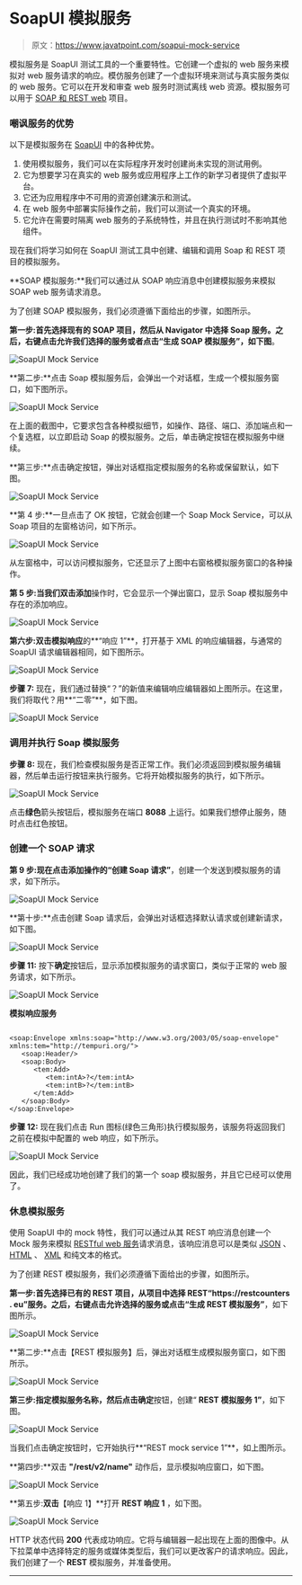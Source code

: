 # SoapUI 模拟服务

> 原文：<https://www.javatpoint.com/soapui-mock-service>

模拟服务是 SoapUI 测试工具的一个重要特性。它创建一个虚拟的 web 服务来模拟对 web 服务请求的响应。模仿服务创建了一个虚拟环境来测试与真实服务类似的 web 服务。它可以在开发和审查 web 服务时测试离线 web 资源。模拟服务可以用于 [SOAP 和 REST web](https://www.javatpoint.com/soap-and-rest-web-services) 项目。

### 嘲讽服务的优势

以下是模拟服务在 [SoapUI](https://www.javatpoint.com/soapui) 中的各种优势。

1.  使用模拟服务，我们可以在实际程序开发时创建尚未实现的测试用例。
2.  它为想要学习在真实的 web 服务或应用程序上工作的新学习者提供了虚拟平台。
3.  它还为应用程序中不可用的资源创建演示和测试。
4.  在 web 服务中部署实际操作之前，我们可以测试一个真实的环境。
5.  它允许在需要时隔离 web 服务的子系统特性，并且在执行测试时不影响其他组件。

现在我们将学习如何在 SoapUI 测试工具中创建、编辑和调用 Soap 和 REST 项目的模拟服务。

**SOAP 模拟服务:**我们可以通过从 SOAP 响应消息中创建模拟服务来模拟 SOAP web 服务请求消息。

为了创建 SOAP 模拟服务，我们必须遵循下面给出的步骤，如图所示。

**第一步:**首先选择现有的 SOAP 项目，然后从 Navigator 中选择 Soap 服务。之后，右键点击允许我们选择的服务或者点击**“生成 SOAP 模拟服务”，如下图**。

![SoapUI Mock Service](img/4f3aa0f7ba40848a0cdaae110015996e.png)

**第二步:**点击 Soap 模拟服务后，会弹出一个对话框，生成一个模拟服务窗口，如下图所示。

![SoapUI Mock Service](img/43e130ccf184b680a57fbdafaecf2e43.png)

在上面的截图中，它要求包含各种模拟细节，如操作、路径、端口、添加端点和一个复选框，以立即启动 Soap 的模拟服务。之后，单击确定按钮在模拟服务中继续。

**第三步:**点击确定按钮，弹出对话框指定模拟服务的名称或保留默认，如下图。

![SoapUI Mock Service](img/8b3bcab10dd7b417e913bba9755085f0.png)

**第 4 步:**一旦点击了 OK 按钮，它就会创建一个 Soap Mock Service，可以从 Soap 项目的左窗格访问，如下所示。

![SoapUI Mock Service](img/97b2785bd1b724276865807b8a6f875d.png)

从左窗格中，可以访问模拟服务，它还显示了上图中右窗格模拟服务窗口的各种操作。

**第 5 步:**当我们双击**添加**操作时，它会显示一个弹出窗口，显示 Soap 模拟服务中存在的添加响应。

![SoapUI Mock Service](img/4869505a88944e025579819ffe59b068.png)

**第六步:**双击**模拟响应**的**“响应 1”**，打开基于 XML 的响应编辑器，与通常的 SoapUI 请求编辑器相同，如下图所示。

![SoapUI Mock Service](img/733b97fef2baffc161ad106f4a2aee1b.png)

**步骤 7:** 现在，我们通过替换“？”的新值来编辑响应编辑器如上图所示。在这里，我们将取代？用**“二零”**，如下图。

![SoapUI Mock Service](img/3599256eb4f39435be6dc5fe79658053.png)

### 调用并执行 Soap 模拟服务

**步骤 8:** 现在，我们检查模拟服务是否正常工作。我们必须返回到模拟服务编辑器，然后单击运行按钮来执行服务。它将开始模拟服务的执行，如下所示。

![SoapUI Mock Service](img/c29190756150f946f9e416cb81b45716.png)

点击**绿色**箭头按钮后，模拟服务在端口 **8088** 上运行。如果我们想停止服务，随时点击红色按钮。

### 创建一个 SOAP 请求

**第 9 步:**现在点击添加操作的**“创建 Soap 请求”**，创建一个发送到模拟服务的请求，如下所示。

![SoapUI Mock Service](img/816c506a2a96f41a7f0a497104b1319e.png)

**第十步:**点击创建 Soap 请求后，会弹出对话框选择默认请求或创建新请求，如下图。

![SoapUI Mock Service](img/4132472e1346d6da8bc5cdf314636af8.png)

**步骤 11:** 按下**确定**按钮后，显示添加模拟服务的请求窗口，类似于正常的 web 服务请求，如下所示。

![SoapUI Mock Service](img/ad7025ad3e30cbfb7046c75bd804e83c.png)

**模拟响应服务**

```

<soap:Envelope xmlns:soap="http://www.w3.org/2003/05/soap-envelope" xmlns:tem="http://tempuri.org/">
   <soap:Header/>
   <soap:Body>
      <tem:Add>
         <tem:intA>?</tem:intA>
         <tem:intB>?</tem:intB>
      </tem:Add>
   </soap:Body>
</soap:Envelope>

```

**步骤 12:** 现在我们点击 Run 图标(绿色三角形)执行模拟服务，该服务将返回我们之前在模拟中配置的 web 响应，如下所示。

![SoapUI Mock Service](img/3dcc0c34242f96ecdb5f17d14b61b40b.png)

因此，我们已经成功地创建了我们的第一个 soap 模拟服务，并且它已经可以使用了。

### 休息模拟服务

使用 SoapUI 中的 mock 特性，我们可以通过从其 REST 响应消息创建一个 Mock 服务来模拟 [RESTful web 服务](https://www.javatpoint.com/restful-web-services)请求消息，该响应消息可以是类似 [JSON](https://www.javatpoint.com/json-tutorial) 、 [HTML](https://www.javatpoint.com/html-tutorial) 、 [XML](https://www.javatpoint.com/xml-tutorial) 和纯文本的格式。

为了创建 REST 模拟服务，我们必须遵循下面给出的步骤，如图所示。

**第一步:**首先选择已有的 REST 项目，从项目中选择 REST**“https://restcounters . eu”**服务。之后，右键点击允许选择的服务或点击**“生成 REST 模拟服务”**，如下图所示。

![SoapUI Mock Service](img/54b3901278859d7d3206caa09e225b7f.png)

**第二步:**点击【REST 模拟服务】后，弹出对话框生成模拟服务窗口，如下图所示。

![SoapUI Mock Service](img/d6beb61ec0e27855f21011822a83ce56.png)

**第三步:**指定模拟服务名称，然后点击**确定**按钮，创建“ **REST 模拟服务 1”**，如下图。

![SoapUI Mock Service](img/c95d8a731d62509c120a535963bcb71a.png)

当我们点击确定按钮时，它开始执行**“REST mock service 1”**，如上图所示。

**第四步:**双击 **"/rest/v2/name"** 动作后，显示模拟响应窗口，如下图。

![SoapUI Mock Service](img/1c775a65c93bd575a5c52ba0e01c421f.png)

**第五步:**双击**【响应 1】**打开 **REST 响应 1** ，如下图。

![SoapUI Mock Service](img/c981a6b0683c1bb6a9a0593588067c77.png)

HTTP 状态代码 **200** 代表成功响应。它将与编辑器一起出现在上面的图像中。从下拉菜单中选择特定的服务或媒体类型后，我们可以更改客户的请求响应。因此，我们创建了一个 **REST** 模拟服务，并准备使用。

* * *